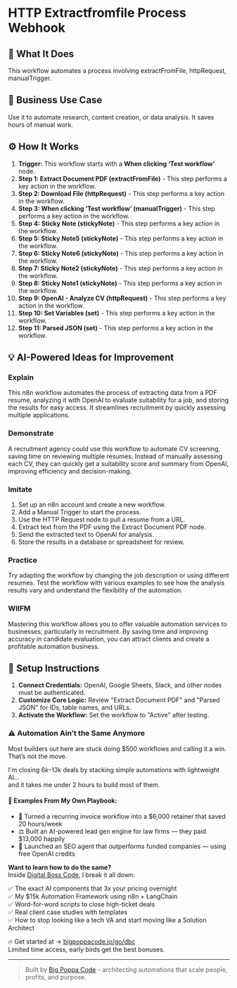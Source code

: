 # HTTP Extractfromfile Process Webhook

## 🚀 What It Does
This workflow automates a process involving extractFromFile, httpRequest, manualTrigger.

## 💼 Business Use Case
Use it to automate research, content creation, or data analysis. It saves hours of manual work.

## ⚙️ How It Works
1.  **Trigger:** This workflow starts with a **When clicking ‘Test workflow’** node.
2. **Step 1: Extract Document PDF (extractFromFile)** - This step performs a key action in the workflow.
3. **Step 2: Download File (httpRequest)** - This step performs a key action in the workflow.
4. **Step 3: When clicking ‘Test workflow’ (manualTrigger)** - This step performs a key action in the workflow.
5. **Step 4: Sticky Note (stickyNote)** - This step performs a key action in the workflow.
6. **Step 5: Sticky Note5 (stickyNote)** - This step performs a key action in the workflow.
7. **Step 6: Sticky Note6 (stickyNote)** - This step performs a key action in the workflow.
8. **Step 7: Sticky Note2 (stickyNote)** - This step performs a key action in the workflow.
9. **Step 8: Sticky Note1 (stickyNote)** - This step performs a key action in the workflow.
10. **Step 9: OpenAI - Analyze CV (httpRequest)** - This step performs a key action in the workflow.
11. **Step 10: Set Variables (set)** - This step performs a key action in the workflow.
12. **Step 11: Parsed JSON (set)** - This step performs a key action in the workflow.

## 💡 AI-Powered Ideas for Improvement
### Explain
This n8n workflow automates the process of extracting data from a PDF resume, analyzing it with OpenAI to evaluate suitability for a job, and storing the results for easy access. It streamlines recruitment by quickly assessing multiple applications.

### Demonstrate
A recruitment agency could use this workflow to automate CV screening, saving time on reviewing multiple resumes. Instead of manually assessing each CV, they can quickly get a suitability score and summary from OpenAI, improving efficiency and decision-making.

### Imitate
1. Set up an n8n account and create a new workflow.
2. Add a Manual Trigger to start the process.
3. Use the HTTP Request node to pull a resume from a URL.
4. Extract text from the PDF using the Extract Document PDF node.
5. Send the extracted text to OpenAI for analysis.
6. Store the results in a database or spreadsheet for review.

### Practice
Try adapting the workflow by changing the job description or using different resumes. Test the workflow with various examples to see how the analysis results vary and understand the flexibility of the automation.

### WIIFM
Mastering this workflow allows you to offer valuable automation services to businesses, particularly in recruitment. By saving time and improving accuracy in candidate evaluation, you can attract clients and create a profitable automation business.

## 🔧 Setup Instructions
1. **Connect Credentials:** OpenAI, Google Sheets, Slack, and other nodes must be authenticated.
2. **Customize Core Logic:** Review "Extract Document PDF" and "Parsed JSON" for IDs, table names, and URLs.
3. **Activate the Workflow:** Set the workflow to "Active" after testing.

### ⚠️ Automation Ain’t the Same Anymore

Most builders out here are stuck doing $500 workflows and calling it a win.  
That’s not the move.  

I'm closing $6k–$13k deals by stacking simple automations with lightweight AI...  
and it takes me under 2 hours to build most of them.

#### 🧠 Examples From My Own Playbook:
- 🔁 Turned a recurring invoice workflow into a $6,000 retainer that saved 20 hours/week  
- ⚖️ Built an AI-powered lead gen engine for law firms — they paid $13,000 happily  
- 🚀 Launched an SEO agent that outperforms funded companies — using free OpenAI credits  

**Want to learn how to do the same?**  
Inside [Digital Boss Code](https://bigpoppacode.io/go/dbc), I break it all down:

✅ The exact AI components that 3x your pricing overnight  
✅ My $15k Automation Framework using n8n + LangChain  
✅ Word-for-word scripts to close high-ticket deals  
✅ Real client case studies with templates  
✅ How to stop looking like a tech VA and start moving like a Solution Architect  

🔥 Get started at → [bigpoppacode.io/go/dbc](https://bigpoppacode.io/go/dbc)  
Limited time access, early birds get the best bonuses.

---
> Built by [Big Poppa Code](https://bigpoppacode.io) – architecting automations that scale people, profits, and purpose.
